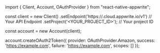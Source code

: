 import { Client, Account, OAuthProvider } from "react-native-appwrite";

const client = new Client()
    .setEndpoint('https://<REGION>.cloud.appwrite.io/v1') // Your API Endpoint
    .setProject('<YOUR_PROJECT_ID>'); // Your project ID

const account = new Account(client);

account.createOAuth2Token({
    provider: OAuthProvider.Amazon,
    success: 'https://example.com',
    failure: 'https://example.com',
    scopes: []
});

